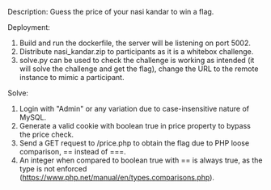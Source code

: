 Description: Guess the price of your nasi kandar to win a flag.

Deployment: 
1) Build and run the dockerfile, the server will be listening on port 5002.
2) Distribute nasi_kandar.zip to participants as it is a whitebox challenge.
3) solve.py can be used to check the challenge is working as intended (it will solve the challenge and get the flag), change the URL to the remote instance to mimic a participant.

Solve: 
1) Login with "Admin" or any variation due to case-insensitive nature of MySQL.
2) Generate a valid cookie with boolean true in price property to bypass the price check.
3) Send a GET request to /price.php to obtain the flag due to PHP loose comparison, == instead of ===.
4) An integer when compared to boolean true with == is always true, as the type is not enforced (https://www.php.net/manual/en/types.comparisons.php).


